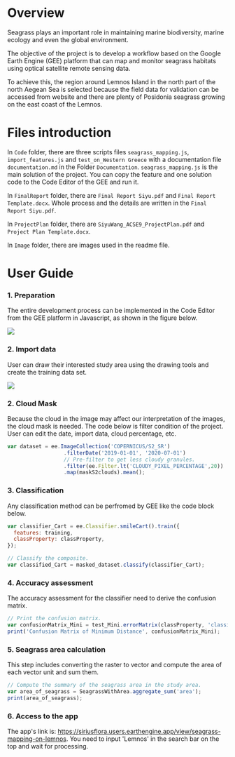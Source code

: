 # Overview

Seagrass plays an important role in maintaining marine biodiversity, marine ecology and even the global environment. 

The objective of the project is to develop a workflow based on the Google Earth Engine (GEE) platform that can map and monitor seagrass habitats using optical satellite remote sensing data. 

To achieve this, the region around Lemnos Island in the north part of the north Aegean Sea is selected because the field data for validation can be accessed from website and there are plenty of Posidonia seagrass growing on the east coast of the Lemnos. 

# Files introduction

In `Code` folder, there are three scripts files `seagrass_mapping.js`, `import_features.js` and `test_on_Western Greece` with a documentation file `documentation.md` in the Folder `Documentation`. `seagrass_mapping.js` is the main solution of the project. You can copy the feature and one solution code to the Code Editor of the GEE and run it.

In `FinalReport` folder, there are `Final Report Siyu.pdf` and `Final Report Template.docx`. Whole process and the details are written in the `Final Report Siyu.pdf`.

In `ProjectPlan` folder, there are `SiyuWang_ACSE9_ProjectPlan.pdf` and `Project Plan Template.docx`.

In `Image` folder, there are images used in the readme file.

# User Guide

### 1. Preparation

The entire development process can be implemented in the Code Editor from the GEE platform in Javascript, as shown in the figure below.

<img src="https://github.com/acse-2019/irp-acse-ws4418/blob/master/images/code_editor.png">

### 2. Import data

User can draw their interested study area using the drawing tools and create the training data set.

<img src="https://github.com/acse-2019/irp-acse-ws4418/blob/master/images/studyarea.png">

### 2. Cloud Mask

Because the cloud in the image may affect our interpretation of the images, the cloud mask is needed. The code below is filter condition of the project. User can edit the date, import data, cloud percentage, etc.


```js
var dataset = ee.ImageCollection('COPERNICUS/S2_SR')
                  .filterDate('2019-01-01', '2020-07-01')
                  // Pre-filter to get less cloudy granules.
                  .filter(ee.Filter.lt('CLOUDY_PIXEL_PERCENTAGE',20))
                  .map(maskS2clouds).mean();
```

### 3. Classification

Any classification method can be perfromed by GEE like the code block below.

```js
var classifier_Cart = ee.Classifier.smileCart().train({
  features: training,
  classProperty: classProperty,
});

// Classify the composite.
var classified_Cart = masked_dataset.classify(classifier_Cart);
```

### 4. Accuracy assessment

The accuracy assessment for the classifier need to derive the confusion matrix. 

```js
// Print the confusion matrix.
var confusionMatrix_Mini = test_Mini.errorMatrix(classProperty, 'classification');
print('Confusion Matrix of Minimum Distance', confusionMatrix_Mini);
```

### 5. Seagrass area calculation

This step includes converting the raster to vector and compute the area of each vector unit and sum them.

```js
// Compute the summary of the seagrass area in the study area.
var area_of_seagrass = SeagrassWithArea.aggregate_sum('area');
print(area_of_seagrass);
```

### 6. Access to the app

The app's link is: https://siriusflora.users.earthengine.app/view/seagrass-mapping-on-lemnos. You need to input 'Lemnos' in the search bar on the top and wait for processing.
